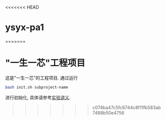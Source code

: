 <<<<<<< HEAD
# ysyx-pa1
=======
# "一生一芯"工程项目

这是"一生一芯"的工程项目. 通过运行
```bash
bash init.sh subproject-name
```
进行初始化, 具体请参考[实验讲义][lecture note].

[lecture note]: https://ysyx.oscc.cc/docs/
>>>>>>> c074ba47c5fc6744c8f11fb583ab7488b50e4756
